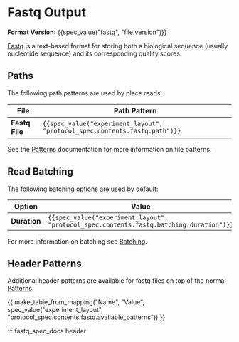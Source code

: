 Fastq Output
============

**Format Version:** {{spec_value("fastq", "file.version")}}

[Fastq](https://en.wikipedia.org/wiki/FASTQ_format) is a text-based format for storing both a biological sequence (usually nucleotide sequence) and its corresponding quality scores.

Paths
-----

The following path patterns are used by place reads:


File           | Path Pattern
-------------- | ------------
**Fastq File** | ``{{spec_value("experiment_layout", "protocol_spec.contents.fastq.path")}}``

See the [Patterns](../patterns.md) documentation for more information on file patterns.

Read Batching
-------------

The following batching options are used by default:


Option       | Value
------------ | -----
**Duration** | ``{{spec_value("experiment_layout", "protocol_spec.contents.fastq.batching.duration")}}``

For more information on batching see [Batching](../batching.md).


Header Patterns
---------------

Additional header patterns are available for fastq files on top of the normal [Patterns](../patterns.md).

{{ make_table_from_mapping("Name", "Value", spec_value("experiment_layout", "protocol_spec.contents.fastq.available_patterns")) }}

::: fastq_spec_docs header

